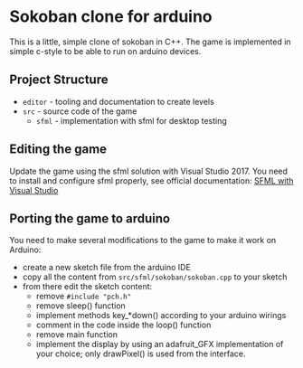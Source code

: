 # Sokoban clone for arduino

This is a little, simple clone of sokoban in C++. The game is implemented in simple c-style to be able to run on arduino devices.

## Project Structure

* `editor` - tooling and documentation to create levels
* `src` - source code of the game
  * `sfml` - implementation with sfml for desktop testing

## Editing the game

Update the game using the sfml solution with Visual Studio 2017. You need to install and configure sfml properly, see official documentation:
[SFML with Visual Studio](https://www.sfml-dev.org/tutorials/2.5/start-vc.php)

## Porting the game to arduino

You need to make several modifications to the game to make it work on Arduino:

* create a new sketch file from the arduino IDE
* copy all the content from `src/sfml/sokoban/sokoban.cpp` to your sketch
* from there edit the sketch content:
  * remove `#include "pch.h"`
  * remove sleep() function
  * implement methods key_*down() according to your arduino wirings
  * comment in the code inside the loop() function
  * remove main function
  * implement the display by using an adafruit_GFX implementation of your choice; only drawPixel() is used from the interface.